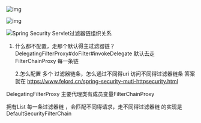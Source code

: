 ![img](https://asset.felord.cn/blog/20200309171604.jpg)

![img](https://asset.felord.cn/blog/20200309170054.png)

![Spring Security Servlet过滤器链组织关系](https://segmentfault.com/img/bVbI6eS)

1. 什么都不配置，走那个默认得主过滤器链？
DelegatingFilterProxy#doFilter#invokeDelegate
默认去走 FilterChainProxy 每一条链

   2.怎么配置 多个 过滤器链条，怎么通过不同得uri  访问不同得过滤器链条
答案就在 https://www.felord.cn/spring-security-muti-httpsecurity.html

DelegatingFilterProxy  主要代理类有成员变量FilterChainProxy

拥有List<SecurityFilterChain>  每一条过滤器链  ，会匹配不同得请求，走不同得过滤器链 的实现是 DefaultSecurityFilterChain

